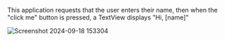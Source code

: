 This application requests that the user enters their name, then when the "click me" button is pressed, a TextView displays "Hi, [name]"

![Screenshot 2024-09-18 153304](https://github.com/user-attachments/assets/04c0b619-9e1b-4cbd-942d-84ad50a2a726)
